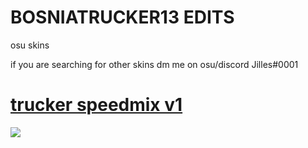 # BOSNIATRUCKER13 EDITS
osu skins

if you are searching for other skins dm me on osu/discord
Jilles#0001




# [trucker speedmix v1](https://cdn.discordapp.com/attachments/1026255656937865276/1026255688642609192/trucker_speedmix_v1.osk)
![](https://cdn.discordapp.com/attachments/1026255656937865276/1026256736815951962/screenshot475.jpg)

